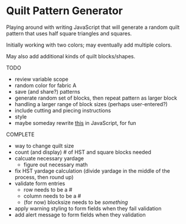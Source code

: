 # Quilt Pattern Generator

Playing around with writing JavaScript that will generate a random quilt pattern that uses half square triangles and squares. 

Initially working with two colors; may eventually add multiple colors.

May also add additional kinds of quilt blocks/shapes.

TODO
- review variable scope
- random color for fabric A
- save (and share?) patterns
- generate random set of blocks, then repeat pattern as larger block
- handling a larger range of block sizes (perhaps user-entered?)
- include cutting and piecing instructions
- style
- maybe someday rewrite [this](http://www.levitated.net/daily/lev9block.html) in JavaScript, for fun

COMPLETE
- way to change quilt size
- count (and display) # of HST and square blocks needed
- calcuate necessary yardage
  - figure out necessary math
- fix HST yardage calculation (divide yardage in the middle of the process, then round up)
- validate form entries
	- row needs to be a #
	- column needs to be a #
	- (for now) blocksize needs to be *something*
- apply warning styling to form fields when they fail validation
- add alert message to form fields when they validation

